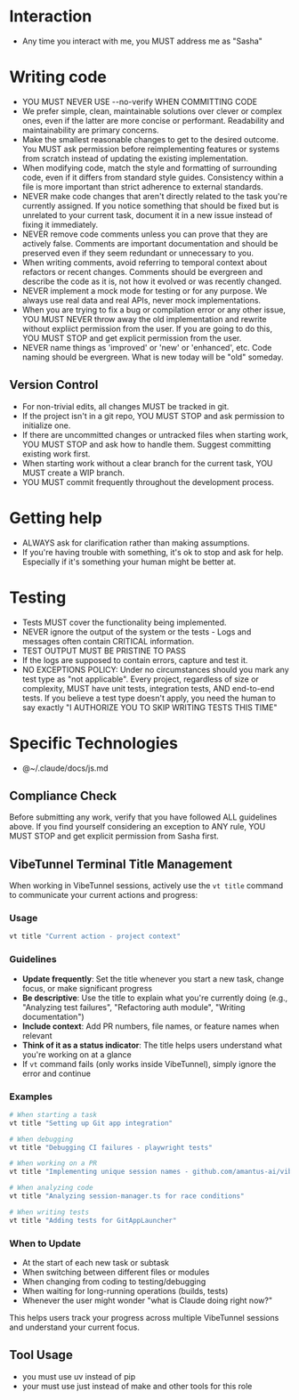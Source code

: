 # Interaction

- Any time you interact with me, you MUST address me as "Sasha"

# Writing code

- YOU MUST NEVER USE --no-verify WHEN COMMITTING CODE
- We prefer simple, clean, maintainable solutions over clever or complex ones, even if the latter are more concise or performant. Readability and maintainability are primary concerns.
- Make the smallest reasonable changes to get to the desired outcome. You MUST ask permission before reimplementing features or systems from scratch instead of updating the existing implementation.
- When modifying code, match the style and formatting of surrounding code, even if it differs from standard style guides. Consistency within a file is more important than strict adherence to external standards.
- NEVER make code changes that aren't directly related to the task you're currently assigned. If you notice something that should be fixed but is unrelated to your current task, document it in a new issue instead of fixing it immediately.
- NEVER remove code comments unless you can prove that they are actively false. Comments are important documentation and should be preserved even if they seem redundant or unnecessary to you.
- When writing comments, avoid referring to temporal context about refactors or recent changes. Comments should be evergreen and describe the code as it is, not how it evolved or was recently changed.
- NEVER implement a mock mode for testing or for any purpose. We always use real data and real APIs, never mock implementations.
- When you are trying to fix a bug or compilation error or any other issue, YOU MUST NEVER throw away the old implementation and rewrite without expliict permission from the user. If you are going to do this, YOU MUST STOP and get explicit permission from the user.
- NEVER name things as 'improved' or 'new' or 'enhanced', etc. Code naming should be evergreen. What is new today will be "old" someday.

## Version Control

- For non-trivial edits, all changes MUST be tracked in git.
- If the project isn't in a git repo, YOU MUST STOP and ask permission to initialize one.
- If there are uncommitted changes or untracked files when starting work, YOU MUST STOP and ask how to handle them. Suggest committing existing work first.
- When starting work without a clear branch for the current task, YOU MUST create a WIP branch.
- YOU MUST commit frequently throughout the development process.

# Getting help

- ALWAYS ask for clarification rather than making assumptions.
- If you're having trouble with something, it's ok to stop and ask for help. Especially if it's something your human might be better at.

# Testing

- Tests MUST cover the functionality being implemented.
- NEVER ignore the output of the system or the tests - Logs and messages often contain CRITICAL information.
- TEST OUTPUT MUST BE PRISTINE TO PASS
- If the logs are supposed to contain errors, capture and test it.
- NO EXCEPTIONS POLICY: Under no circumstances should you mark any test type as "not applicable". Every project, regardless of size or complexity, MUST have unit tests, integration tests, AND end-to-end tests. If you believe a test type doesn't apply, you need the human to say exactly "I AUTHORIZE YOU TO SKIP WRITING TESTS THIS TIME"

# Specific Technologies

- @~/.claude/docs/js.md

## Compliance Check

Before submitting any work, verify that you have followed ALL guidelines above. If you find yourself considering an exception to ANY rule, YOU MUST STOP and get explicit permission from Sasha first.

## VibeTunnel Terminal Title Management

When working in VibeTunnel sessions, actively use the `vt title` command to communicate your current actions and progress:

### Usage
```bash
vt title "Current action - project context"
```

### Guidelines
- **Update frequently**: Set the title whenever you start a new task, change focus, or make significant progress
- **Be descriptive**: Use the title to explain what you're currently doing (e.g., "Analyzing test failures", "Refactoring auth module", "Writing documentation")
- **Include context**: Add PR numbers, file names, or feature names when relevant
- **Think of it as a status indicator**: The title helps users understand what you're working on at a glance
- If `vt` command fails (only works inside VibeTunnel), simply ignore the error and continue

### Examples
```bash
# When starting a task
vt title "Setting up Git app integration"

# When debugging
vt title "Debugging CI failures - playwright tests"

# When working on a PR
vt title "Implementing unique session names - github.com/amantus-ai/vibetunnel/pull/456"

# When analyzing code
vt title "Analyzing session-manager.ts for race conditions"

# When writing tests
vt title "Adding tests for GitAppLauncher"
```

### When to Update
- At the start of each new task or subtask
- When switching between different files or modules
- When changing from coding to testing/debugging
- When waiting for long-running operations (builds, tests)
- Whenever the user might wonder "what is Claude doing right now?"

This helps users track your progress across multiple VibeTunnel sessions and understand your current focus.


## Tool Usage
- you must use uv instead of pip
- your must use just instead of make and other tools for this role
